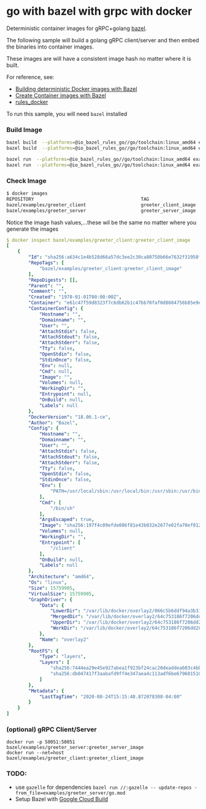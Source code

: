 # go with bazel with grpc with docker

Deterministic container images for gRPC+golang [bazel](https://bazel.build/).

The following sample will build a golang gRPC client/server and then embed the binaries into container images.

These images are will have a consistent image hash no matter where it is built.

For reference, see:

- [Building deterministic Docker images with Bazel](https://blog.bazel.build/2015/07/28/docker_build.html)
- [Create Container images with Bazel](https://dev.to/schoren/create-container-images-with-bazel-47am)
- [rules_docker](https://github.com/bazelbuild/rules_docker)


To run this sample, you will need `bazel` installed


### Build Image

```bash
bazel build  --platforms=@io_bazel_rules_go//go/toolchain:linux_amd64 examples/greeter_server:all
bazel build  --platforms=@io_bazel_rules_go//go/toolchain:linux_amd64 examples/greeter_client:all

bazel run  --platforms=@io_bazel_rules_go//go/toolchain:linux_amd64 examples/greeter_client:greeter_client_image
bazel run  --platforms=@io_bazel_rules_go//go/toolchain:linux_amd64 examples/greeter_server:greeter_server_image
```

### Check Image

```bash
$ docker images 
REPOSITORY                                       TAG                    IMAGE ID            CREATED             SIZE
bazel/examples/greeter_client                    greeter_client_image   a634c1e4b528        50 years ago        15.8MB
bazel/examples/greeter_server                    greeter_server_image   409954cce6b1        50 years ago        16MB
```

Notice the image hash values,...these wil be the same no matter where you generate the images

```yaml
$ docker inspect bazel/examples/greeter_client:greeter_client_image
[
    {
        "Id": "sha256:a634c1e4b528d66a57dc3ee2c30ca80750b66e7632f31958fd1f6b27937083b4",
        "RepoTags": [
            "bazel/examples/greeter_client:greeter_client_image"
        ],
        "RepoDigests": [],
        "Parent": "",
        "Comment": "",
        "Created": "1970-01-01T00:00:00Z",
        "Container": "e61c47f59d8323f7c6db62b1c47bb70faf0d8604756b85e9eb0cd329e88872d8",
        "ContainerConfig": {
            "Hostname": "",
            "Domainname": "",
            "User": "",
            "AttachStdin": false,
            "AttachStdout": false,
            "AttachStderr": false,
            "Tty": false,
            "OpenStdin": false,
            "StdinOnce": false,
            "Env": null,
            "Cmd": null,
            "Image": "",
            "Volumes": null,
            "WorkingDir": "",
            "Entrypoint": null,
            "OnBuild": null,
            "Labels": null
        },
        "DockerVersion": "18.06.1-ce",
        "Author": "Bazel",
        "Config": {
            "Hostname": "",
            "Domainname": "",
            "User": "",
            "AttachStdin": false,
            "AttachStdout": false,
            "AttachStderr": false,
            "Tty": false,
            "OpenStdin": false,
            "StdinOnce": false,
            "Env": [
                "PATH=/usr/local/sbin:/usr/local/bin:/usr/sbin:/usr/bin:/sbin:/bin"
            ],
            "Cmd": [
                "/bin/sh"
            ],
            "ArgsEscaped": true,
            "Image": "sha256:197f4c09efde086f81e43b032e2677e02fa70ef01296ed28cdc69d1c5f8405b5",
            "Volumes": null,
            "WorkingDir": "",
            "Entrypoint": [
                "/client"
            ],
            "OnBuild": null,
            "Labels": null
        },
        "Architecture": "amd64",
        "Os": "linux",
        "Size": 15759905,
        "VirtualSize": 15759905,
        "GraphDriver": {
            "Data": {
                "LowerDir": "/var/lib/docker/overlay2/066c5b6ddf94a3b31f953b94453f43d5884afa06e2d8bd15a9d073685556c9e4/diff",
                "MergedDir": "/var/lib/docker/overlay2/64c753186f7206dd28f2eeaa8d32bf66230effa7901f1591d894588d12e51022/merged",
                "UpperDir": "/var/lib/docker/overlay2/64c753186f7206dd28f2eeaa8d32bf66230effa7901f1591d894588d12e51022/diff",
                "WorkDir": "/var/lib/docker/overlay2/64c753186f7206dd28f2eeaa8d32bf66230effa7901f1591d894588d12e51022/work"
            },
            "Name": "overlay2"
        },
        "RootFS": {
            "Type": "layers",
            "Layers": [
                "sha256:7444ea29e45e927abea1f923bf24cac20deaddea603c4bb1c7f2f5819773d453",
                "sha256:db047417f3aabafd9ff4e347aea4c113adf6be679601510c294ca0a3141b74db"
            ]
        },
        "Metadata": {
            "LastTagTime": "2020-08-24T15:15:48.872078308-04:00"
        }
    }
]
```

### (optional) gRPC Client/Server
```
docker run -p 50051:50051 bazel/examples/greeter_server:greeter_server_image
docker run --net=host bazel/examples/greeter_client:greeter_client_image
```

### TODO:

- use `gazelle` for dependencies `bazel run //:gazelle -- update-repos -from_file=examples/greeter_server/go.mod`
- Setup Bazel with [Google Cloud Build](https://cloud.google.com/cloud-build/docs/cloud-builders)
